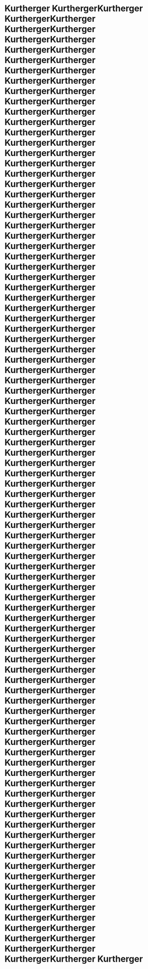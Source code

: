 # Kurtherger KurthergerKurtherger KurthergerKurtherger KurthergerKurtherger KurthergerKurtherger KurthergerKurtherger KurthergerKurtherger KurthergerKurtherger KurthergerKurtherger KurthergerKurtherger KurthergerKurtherger KurthergerKurtherger KurthergerKurtherger KurthergerKurtherger KurthergerKurtherger KurthergerKurtherger KurthergerKurtherger KurthergerKurtherger KurthergerKurtherger KurthergerKurtherger KurthergerKurtherger KurthergerKurtherger KurthergerKurtherger KurthergerKurtherger KurthergerKurtherger KurthergerKurtherger KurthergerKurtherger KurthergerKurtherger KurthergerKurtherger KurthergerKurtherger KurthergerKurtherger KurthergerKurtherger KurthergerKurtherger KurthergerKurtherger KurthergerKurtherger KurthergerKurtherger KurthergerKurtherger KurthergerKurtherger KurthergerKurtherger KurthergerKurtherger KurthergerKurtherger KurthergerKurtherger KurthergerKurtherger KurthergerKurtherger KurthergerKurtherger KurthergerKurtherger KurthergerKurtherger KurthergerKurtherger KurthergerKurtherger KurthergerKurtherger KurthergerKurtherger KurthergerKurtherger KurthergerKurtherger KurthergerKurtherger KurthergerKurtherger KurthergerKurtherger KurthergerKurtherger KurthergerKurtherger KurthergerKurtherger KurthergerKurtherger KurthergerKurtherger KurthergerKurtherger KurthergerKurtherger KurthergerKurtherger KurthergerKurtherger KurthergerKurtherger KurthergerKurtherger KurthergerKurtherger KurthergerKurtherger KurthergerKurtherger KurthergerKurtherger KurthergerKurtherger KurthergerKurtherger KurthergerKurtherger KurthergerKurtherger KurthergerKurtherger KurthergerKurtherger KurthergerKurtherger KurthergerKurtherger KurthergerKurtherger KurthergerKurtherger KurthergerKurtherger KurthergerKurtherger KurthergerKurtherger KurthergerKurtherger KurthergerKurtherger KurthergerKurtherger KurthergerKurtherger KurthergerKurtherger KurthergerKurtherger KurthergerKurtherger KurthergerKurtherger KurthergerKurtherger KurthergerKurtherger Kurtherger
